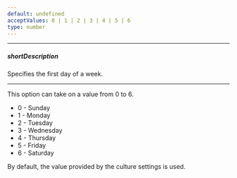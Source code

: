 ```yaml
---
default: undefined
acceptValues: 0 | 1 | 2 | 3 | 4 | 5 | 6
type: number
---
```

---
##### shortDescription
Specifies the first day of a week.

---
This option can take on a value from 0 to 6.

- 0 - Sunday
- 1 - Monday
- 2 - Tuesday
- 3 - Wednesday
- 4 - Thursday
- 5 - Friday
- 6 - Saturday

By default, the value provided by the culture settings is used.